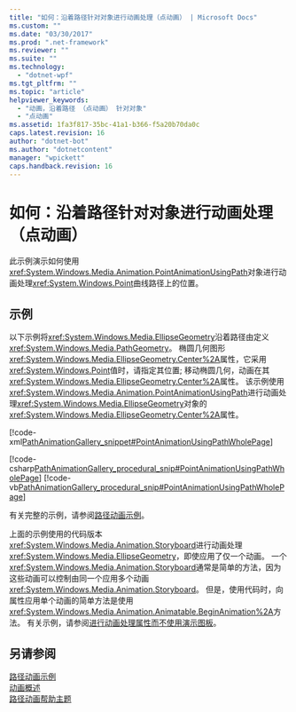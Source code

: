 ```yaml
---
title: "如何：沿着路径针对对象进行动画处理（点动画） | Microsoft Docs"
ms.custom: ""
ms.date: "03/30/2017"
ms.prod: ".net-framework"
ms.reviewer: ""
ms.suite: ""
ms.technology: 
  - "dotnet-wpf"
ms.tgt_pltfrm: ""
ms.topic: "article"
helpviewer_keywords: 
  - "动画，沿着路径 （点动画） 针对对象"
  - "点动画"
ms.assetid: 1fa3f817-35bc-41a1-b366-f5a20b70da0c
caps.latest.revision: 16
author: "dotnet-bot"
ms.author: "dotnetcontent"
manager: "wpickett"
caps.handback.revision: 16
---
```

# 如何：沿着路径针对对象进行动画处理（点动画）
此示例演示如何使用<xref:System.Windows.Media.Animation.PointAnimationUsingPath>对象进行动画处理<xref:System.Windows.Point>曲线路径上的位置。  
  
## <a name="example"></a>示例  
 以下示例将<xref:System.Windows.Media.EllipseGeometry>沿着路径由定义<xref:System.Windows.Media.PathGeometry>。 椭圆几何图形<xref:System.Windows.Media.EllipseGeometry.Center%2A>属性，它采用<xref:System.Windows.Point>值时，请指定其位置; 移动椭圆几何，动画在其<xref:System.Windows.Media.EllipseGeometry.Center%2A>属性。 该示例使用<xref:System.Windows.Media.Animation.PointAnimationUsingPath>进行动画处理<xref:System.Windows.Media.EllipseGeometry>对象的<xref:System.Windows.Media.EllipseGeometry.Center%2A>属性。  
  
 [!code-xml[PathAnimationGallery_snippet#PointAnimationUsingPathWholePage](../../../../samples/snippets/csharp/VS_Snippets_Wpf/PathAnimationGallery_snippet/CS/pointanimationusingpathexample.xaml#pointanimationusingpathwholepage)]  
  
 [!code-csharp[PathAnimationGallery_procedural_snip#PointAnimationUsingPathWholePage](../../../../samples/snippets/csharp/VS_Snippets_Wpf/PathAnimationGallery_procedural_snip/CSharp/PointAnimationUsingPathExample.cs#pointanimationusingpathwholepage)]
 [!code-vb[PathAnimationGallery_procedural_snip#PointAnimationUsingPathWholePage](../../../../samples/snippets/visualbasic/VS_Snippets_Wpf/PathAnimationGallery_procedural_snip/VisualBasic/PointAnimationUsingPathExample.vb#pointanimationusingpathwholepage)]  
  
 有关完整的示例，请参阅[路径动画示例](http://go.microsoft.com/fwlink/?LinkID=160028)。  
  
 上面的示例使用的代码版本<xref:System.Windows.Media.Animation.Storyboard>进行动画处理<xref:System.Windows.Media.EllipseGeometry>，即使应用了仅一个动画。 一个<xref:System.Windows.Media.Animation.Storyboard>通常是简单的方法，因为这些动画可以控制由同一个应用多个动画<xref:System.Windows.Media.Animation.Storyboard>。 但是，使用代码时，向属性应用单个动画的简单方法是使用<xref:System.Windows.Media.Animation.Animatable.BeginAnimation%2A>方法。 有关示例，请参阅[进行动画处理属性而不使用演示图板](../../../../docs/framework/wpf/graphics-multimedia/how-to-animate-a-property-without-using-a-storyboard.md)。  
  
## <a name="see-also"></a>另请参阅  
 [路径动画示例](http://go.microsoft.com/fwlink/?LinkID=160028)   
 [动画概述](../../../../docs/framework/wpf/graphics-multimedia/animation-overview.md)   
 [路径动画帮助主题](../../../../docs/framework/wpf/graphics-multimedia/path-animation-how-to-topics.md)
